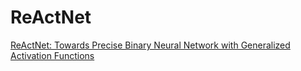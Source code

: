 # ReActNet
[ReActNet: Towards Precise Binary Neural Network with Generalized Activation Functions](https://arxiv.org/pdf/2003.03488)


